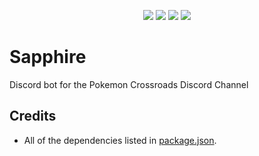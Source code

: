 <p align="center">
    <img src="https://img.shields.io/github/package-json/v/KunoichiZ/Sapphire.svg"> <a href="https://depfu.com/github/KunoichiZ/Sapphire?project_id=17417"><img src="https://badges.depfu.com/badges/33d21a7a03ef23e867099d85ba8c7a53/overview.svg"></a> <img src="https://img.shields.io/github/license/KunoichiZ/Sapphire.svg"> <img src="https://img.shields.io/github/workflow/status/KunoichiZ/Sapphire/Continuous%20Integration">
</p>

# Sapphire

Discord bot for the Pokemon Crossroads Discord Channel

## Credits

-   All of the dependencies listed in [package.json](./package.json).
